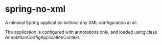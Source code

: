 # spring-no-xml

A minimal Spring application without any XML configuration at all.

The application is configured with annotations only, and loaded using class
AnnotationConfigApplicationContext.
